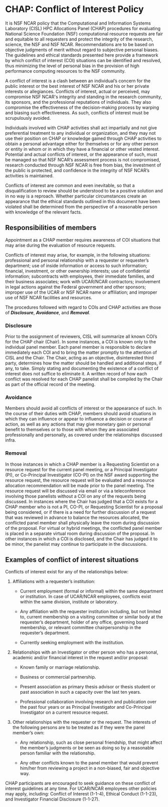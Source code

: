 # CHAP: Conflict of Interest Policy

It is NSF NCAR policy that the Computational and Information Systems
Laboratory (CISL) HPC Allocations Panel (CHAP) procedures for evaluating
National Science Foundation (NSF) computational resource requests are
fair and equitable to all requesters and protect the integrity of the
research, science, the NSF and NSF NCAR. Recommendations are to be based on
objective judgments of merit without regard to subjective personal
biases. The guidelines and ethical standards presented here provide a
framework by which conflict of interest (COI) situations can be
identified and resolved, thus minimizing the level of personal bias in
the provision of high performance computing resources to the NSF
community.

A conflict of interest is a clash between an individual’s concern for
the public interest or the best interest of NSF NCAR and his or her private
interests or allegiances. Conflicts of interest, actual or perceived,
may compromise NSF NCAR's integrity and standing in the research community,
its sponsors, and the professional reputations of individuals. They also
compromise the effectiveness of the decision-making process by warping
and biasing such effectiveness. As such, conflicts of interest must be
scrupulously avoided.

Individuals involved with CHAP activities shall act impartially and not
give preferential treatment to any individual or organization, and they
may not use their position on CHAP or knowledge gained through CHAP
activities to obtain a personal advantage either for themselves or for
any other person or entity in whom or in which they have a financial or
other vested interest. Potential and actual conflicts of interest, or
the appearance of such, must be managed so that NSF NCAR’s assessment
process is not compromised, research conducted through NSF NCAR is free 
from bias, the investment of the public is protected, and confidence 
in the integrity of NSF NCAR’s activities is maintained.

Conflicts of interest are common and even inevitable, so that a
disqualification to review should be understood to be a positive
solution and in no way is a reproach. Whether particular circumstances
create an appearance that the ethical standards outlined in this
document have been violated shall be determined from the perspective of
a reasonable person with knowledge of the relevant facts.

## Responsibilities of members

Appointment as a CHAP member requires awareness of COI situations that
may arise during the evaluation of resource requests.

Conflicts of interest may arise, for example, in the following
situations: professional and personal relationship with a requester or
requester’s department; use of inside information or access to such
information; financial, investment, or other ownership interests; use of
confidential information; subcontracts with employees, their immediate
families, and their business associates; work with UCAR/NCAR
contractors; involvement in legal actions against the Federal government
and other sponsors; improper use of the UCAR or NSF NCAR name or
affiliation; and improper use of NSF NCAR facilities and resources.

The procedures followed with regard to COIs and CHAP activities are
those of ***Disclosure***, ***Avoidance***, and ***Removal***.

### Disclosure

Prior to the assignment of reviewers, CISL will summarize all known
COI’s for the CHAP chair (Chair). In some instances, a COI is known only
to the individual panel member. Each panel member is responsible to
declare immediately each COI and to bring the matter promptly to the
attention of CISL and the Chair. The Chair, acting as an objective,
disinterested third party, determines how the matter should be handled
and additional steps, if any, to take. Simply stating and documenting
the existence of a conflict of interest does not suffice to eliminate
it. A written record of how each conflict was resolved for each CHAP
panelist shall be compiled by the Chair as part of the official record
of the meeting.

### Avoidance

Members should avoid all conflicts of interest or the appearance of
such. In the course of their duties with CHAP, members should avoid
situations in which they can influence or appear to influence a decision
or course of action, as well as any actions that may give monetary gain
or personal benefit to themselves or to those with whom they are
associated professionally and personally, as covered under the
relationships discussed infra.

### Removal

In those instances in which a CHAP member is a Requesting Scientist on a
resource request for the current panel meeting, or a Principal
Investigator (PI), or Co-Principal Investigator (CO-PI) on the NSF award
supporting the resource request, the resource request will be evaluated
and a resource allocation recommendation will be made prior to the panel meeting. The
resource request will be discussed via email or via a teleconference
involving those panelists without a COI on any of the requests being
discussed. In instances where the Chair has judged that a COI exists for
a CHAP member who is not a PI, CO-PI, or Requesting Scientist for a
proposal being considered, or if there is a need for further discussion
of a request that was reviewed in advance to balance the resources
allocated, the conflicted panel member shall physically leave the room
during discussion of the proposal. For virtual or hybrid meetings, the 
conflicted panel member is placed in a separate virtual room during 
discussion of the proposal. In other instances in which a COI is
disclosed, and the Chair has judged it to be minor, the panelist may
continue to participate in the discussions.

## Examples of conflict of interest situations

Conflicts of interest exist for any of the relationships below:

1.  Affiliations with a requester’s institution:

    - Current employment (formal or informal) within the same department
      or institution. In case of UCAR/NCAR employees, conflicts exist
      within the same division, institute or laboratory.

    - Any affiliation with the requester institution including, but not
      limited to, current membership on a visiting committee or similar
      body at the requester’s department, holder of any office,
      governing board membership, or relevant committee chairpersonship
      in the requester’s department.

    - Currently seeking employment with the institution.

2.  Relationships with an Investigator or other person who has a
    personal, academic and/or financial interest in the request and/or
    proposal:

    - Known family or marriage relationship.

    - Business or commercial partnership.

    - Present association as primary thesis advisor or thesis student or
      past association in such a capacity over the last ten years.

    - Professional collaboration involving research and publication over
      the past four years or as Principal Investigator and Co-Principal
      Investigator on a current resource request.

3.  Other relationships with the requester or the request. The interests
    of the following persons are to be treated as if they were the panel
    member’s own:

    - Any relationship, such as close personal friendship, that might
      affect the member’s judgments or be seen as doing so by a
      reasonable person familiar with the relationship.

    - Any other conflicts known to the panel member that would prevent
      him/her from reviewing a project in a non-biased, fair and
      objective way.

CHAP participants are encouraged to seek guidance on these conflict of
interest guidelines at any time. For UCAR/NCAR employees other policies
may apply, including: Conflict of Interest (1-1-4), Ethical Conduct
(1-1-23), and Investigator Financial Disclosure (1-1-27).

